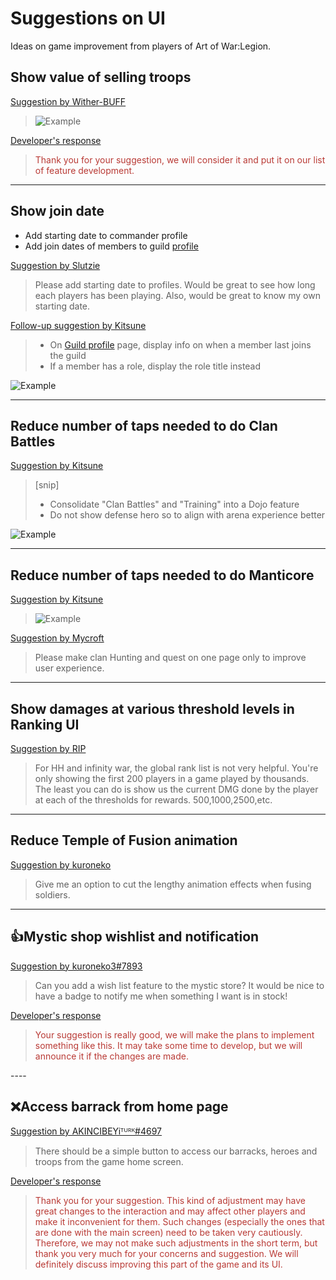 # Suggestions on UI

Ideas on game improvement from players of Art of War:Legion.

## Show value of selling troops
[Suggestion by Wither-BUFF](https://discord.com/channels/658594298983350293/659077000027308104/927278145130864700)
> ![Example](https://cdn.discordapp.com/attachments/924219961432489984/927278124239040642/PicsArt_01-02-08.11.18.jpg)

[Developer's response](https://discord.com/channels/658594298983350293/754929508427104258/931147922559598633)
<blockquote style="color:#b93a35">
Thank you for your suggestion, we will consider it and put it on our list
of feature development.
</blockquote>

----

## Show join date

* Add starting date to commander profile
* Add join dates of members to guild [profile](structure/profiles)

[Suggestion by Slutzie](https://discord.com/channels/658594298983350293/659077000027308104/931971155345162260)
> Please add starting date to profiles. Would be great to see how long
> each players has been playing. Also, would be great to know my own
> starting date.

[Follow-up suggestion by Kitsune](https://discord.com/channels/658594298983350293/659077000027308104/933207172911890512)
> * On [Guild profile](structure/profiles) page, display info on when a member last joins the guild
> * If a member has a role, display the role title instead

![Example](https://cdn.discordapp.com/attachments/713054635681644545/933207121561010196/unknown.png)

----

## Reduce number of taps needed to do Clan Battles

[Suggestion by Kitsune](https://discord.com/channels/658594298983350293/659077000027308104/932544473815207986)
> [snip]
> - Consolidate "Clan Battles" and "Training" into a Dojo feature
> - Do not show defense hero so to align with arena experience better

![Example](https://cdn.discordapp.com/attachments/713054635681644545/932544244462268436/ui-arena-dojo.png)

----

## Reduce number of taps needed to do Manticore

[Suggestion by Kitsune](https://discord.com/channels/658594298983350293/659077000027308104/931495467920031764)
> ![Example](https://cdn.discordapp.com/attachments/713054635681644545/931495226051272712/IMG_8238.png)

[Suggestion by Mycroft](https://discord.com/channels/658594298983350293/659077000027308104/931041575369326603)
> Please make clan Hunting and quest on one page only to improve user experience.

----

## Show damages at various threshold levels in Ranking UI
[Suggestion by RIP](https://discord.com/channels/658594298983350293/659077000027308104/932785870468182017)
> For HH and infinity war, the global rank list is not very helpful.
> You're only showing the first 200 players in a game played by thousands.
> The least you can do is show us the current DMG done by the player at
> each of the thresholds for rewards. 500,1000,2500,etc.

----

## Reduce Temple of Fusion animation
[Suggestion by kuroneko](https://discord.com/channels/658594298983350293/659077000027308104/932097182708924466)
> Give me an option to cut the lengthy animation effects when fusing soldiers.

----

## 👍Mystic shop wishlist and notification

[Suggestion by kuroneko3#7893](https://discord.com/channels/658594298983350293/659077000027308104/921664715464257546)
> Can you add a wish list feature to the mystic store?
> It would be nice to have a badge to notify me when something I want is in stock!

[Developer's response](https://discord.com/channels/658594298983350293/754929508427104258/926315631442292746)
<blockquote style="color:#b93a35">
Your suggestion is really good, we will make the plans to implement
something like this. It may take some time to develop, but we will
announce it if the changes are made.
</blockquote>
----

## ❌Access barrack from home page

[Suggestion by AKINCIBEYiᵀᵁᴿᴷ#4697](https://discord.com/channels/658594298983350293/659077000027308104/917005807684567090)
> There should be a simple button to access our barracks, heroes and troops from the game home screen.

[Developer's response](https://discord.com/channels/658594298983350293/754929508427104258/921356321255739432)
<blockquote style="color:#b93a35">
Thank you for your suggestion. This kind of adjustment may have great
changes to the interaction and may affect other players and make it
inconvenient for them. Such changes (especially the ones that are done
with the main screen) need to be taken very cautiously. Therefore, we may
not make such adjustments in the short term, but thank you very much for
your concerns and suggestion. We will definitely discuss improving this
part of the game and its UI.
</blockquote>
